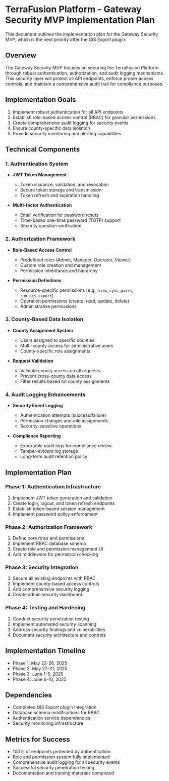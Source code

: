 # TerraFusion Platform - Gateway Security MVP Implementation Plan

This document outlines the implementation plan for the Gateway Security MVP, which is the next priority after the GIS Export plugin.

## Overview

The Gateway Security MVP focuses on securing the TerraFusion Platform through robust authentication, authorization, and audit logging mechanisms. This security layer will protect all API endpoints, enforce proper access controls, and maintain a comprehensive audit trail for compliance purposes.

## Implementation Goals

1. Implement robust authentication for all API endpoints
2. Establish role-based access control (RBAC) for granular permissions
3. Create comprehensive audit logging for security events
4. Ensure county-specific data isolation
5. Provide security monitoring and alerting capabilities

## Technical Components

### 1. Authentication System

- **JWT Token Management**
  - Token issuance, validation, and revocation
  - Secure token storage and transmission
  - Token refresh and expiration handling

- **Multi-factor Authentication**
  - Email verification for password resets
  - Time-based one-time password (TOTP) support
  - Security question verification

### 2. Authorization Framework

- **Role-Based Access Control**
  - Predefined roles (Admin, Manager, Operator, Viewer)
  - Custom role creation and management
  - Permission inheritance and hierarchy

- **Permission Definitions**
  - Resource-specific permissions (e.g., `view_sync_pairs`, `run_gis_export`)
  - Operation permissions (create, read, update, delete)
  - Administrative permissions

### 3. County-Based Data Isolation

- **County Assignment System**
  - Users assigned to specific counties
  - Multi-county access for administrative users
  - County-specific role assignments

- **Request Validation**
  - Validate county access on all requests
  - Prevent cross-county data access
  - Filter results based on county assignments

### 4. Audit Logging Enhancements

- **Security Event Logging**
  - Authentication attempts (success/failure)
  - Permission changes and role assignments
  - Security-sensitive operations

- **Compliance Reporting**
  - Exportable audit logs for compliance review
  - Tamper-evident log storage
  - Long-term audit retention policy

## Implementation Plan

### Phase 1: Authentication Infrastructure

1. Implement JWT token generation and validation
2. Create login, logout, and token refresh endpoints
3. Establish token-based session management
4. Implement password policy enforcement

### Phase 2: Authorization Framework

1. Define core roles and permissions
2. Implement RBAC database schema
3. Create role and permission management UI
4. Add middleware for permission checking

### Phase 3: Security Integration

1. Secure all existing endpoints with RBAC
2. Implement county-based access controls
3. Add comprehensive security logging
4. Create admin security dashboard

### Phase 4: Testing and Hardening

1. Conduct security penetration testing
2. Implement automated security scanning
3. Address security findings and vulnerabilities
4. Document security architecture and controls

## Implementation Timeline

- Phase 1: May 22-26, 2025
- Phase 2: May 27-31, 2025
- Phase 3: June 1-5, 2025
- Phase 4: June 6-10, 2025

## Dependencies

- Completed GIS Export plugin integration
- Database schema modifications for RBAC
- Authentication service dependencies
- Security monitoring infrastructure

## Metrics for Success

- 100% of endpoints protected by authentication
- Role and permission system fully implemented
- Comprehensive audit logging for all security events
- Successful security penetration testing
- Documentation and training materials completed